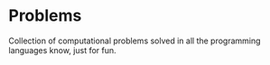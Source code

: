 # Problems
Collection of computational problems solved in all the programming languages know, just for fun.
